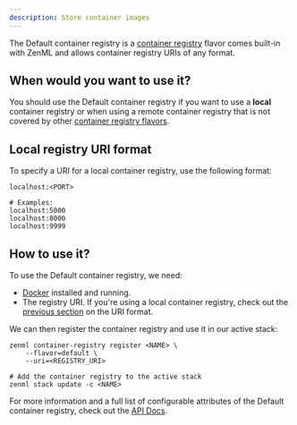 ```yaml
---
description: Store container images
---
```


The Default container registry is a [container registry](./overview.md) 
flavor comes built-in with ZenML and allows container registry URIs
of any format.

## When would you want to use it?

You should use the Default container registry if you want to use a **local**
container registry or when using a remote container registry that is not 
covered by other [container registry flavors](./overview.md#container-registry-flavors).

## Local registry URI format

To specify a URI for a local container registry, use the following format:
```shell
localhost:<PORT>

# Examples:
localhost:5000
localhost:8000
localhost:9999
```

## How to use it?

To use the Default container registry, we need:
* [Docker](https://www.docker.com) installed and running.
* The registry URI. If you're using a local container registry, check out the [previous section](#local-registry-uri-format) on the URI format.

We can then register the container registry and use it in our active stack:
```shell
zenml container-registry register <NAME> \
    --flavor=default \
    --uri=<REGISTRY_URI>

# Add the container registry to the active stack
zenml stack update -c <NAME>
```

For more information and a full list of configurable attributes of the Default container registry, check out the 
[API Docs](https://apidocs.zenml.io/latest/api_docs/integrations/#zenml.integrations.aws.container_registries.default_container_registry.DefaultContainerRegistry).
